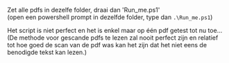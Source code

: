 Zet alle pdfs in dezelfe folder, draai dan 'Run_me.ps1'   
(open een powershell prompt in dezelfde folder, type dan `.\Run_me.ps1`)  

Het script is niet perfect en het is enkel maar op één pdf getest tot nu toe...   
(De methode voor gescande pdfs te lezen zal nooit perfect zijn en relatief tot hoe goed de scan van de pdf was kan het zijn dat het niet eens de benodigde tekst kan lezen.)  